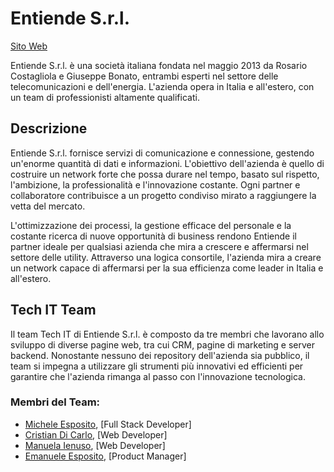 # Entiende S.r.l.
[Sito Web](https://entiendesrl.it/)

Entiende S.r.l. è una società italiana fondata nel maggio 2013 da Rosario Costagliola e Giuseppe Bonato, entrambi esperti nel settore delle telecomunicazioni e dell'energia. L'azienda opera in Italia e all'estero, con un team di professionisti altamente qualificati.

## Descrizione

Entiende S.r.l. fornisce servizi di comunicazione e connessione, gestendo un'enorme quantità di dati e informazioni. L'obiettivo dell'azienda è quello di costruire un network forte che possa durare nel tempo, basato sul rispetto, l'ambizione, la professionalità e l'innovazione costante. Ogni partner e collaboratore contribuisce a un progetto condiviso mirato a raggiungere la vetta del mercato.

L'ottimizzazione dei processi, la gestione efficace del personale e la costante ricerca di nuove opportunità di business rendono Entiende il partner ideale per qualsiasi azienda che mira a crescere e affermarsi nel settore delle utility. Attraverso una logica consortile, l'azienda mira a creare un network capace di affermarsi per la sua efficienza come leader in Italia e all'estero.

## Tech IT Team

Il team Tech IT di Entiende S.r.l. è composto da tre membri che lavorano allo sviluppo di diverse pagine web, tra cui CRM, pagine di marketing e server backend. Nonostante nessuno dei repository dell'azienda sia pubblico, il team si impegna a utilizzare gli strumenti più innovativi ed efficienti per garantire che l'azienda rimanga al passo con l'innovazione tecnologica.

### Membri del Team:

- [Michele Esposito](https://github.com/mikesposito), [Full Stack Developer]
- [Cristian Di Carlo](https://github.com/Okazakee), [Web Developer]
- [Manuela Ienuso](https://github.com/emmegray), [Web Developer]
- [Emanuele Esposito](https://www.linkedin.com/in/emanuele-esposito), [Product Manager]
